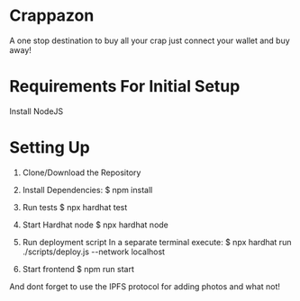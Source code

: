 # Crappazon

A one stop destination to buy all your crap
just connect your wallet and buy away!
# Requirements For Initial Setup
Install NodeJS
# Setting Up
1. Clone/Download the Repository
2. Install Dependencies:
$ npm install

3. Run tests
$ npx hardhat test

4. Start Hardhat node
$ npx hardhat node

5. Run deployment script
In a separate terminal execute: $ npx hardhat run ./scripts/deploy.js --network localhost

6. Start frontend
$ npm run start

And dont forget to use the IPFS protocol for adding photos and what not!


